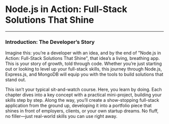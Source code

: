 # Node.js in Action: Full-Stack Solutions That Shine
---
### Introduction: The Developer’s Story
Imagine this: you’re a developer with an idea, and by the end of "Node.js in Action: Full-Stack Solutions That Shine", that idea’s a living, breathing app. This is your story of growth, told through code. Whether you’re just starting out or looking to level up your full-stack skills, this journey through Node.js, Express.js, and MongoDB will equip you with the tools to build solutions that stand out.<br />

This isn’t your typical sit-and-watch course. Here, you learn by doing. Each chapter dives into a key concept with a practical mini-project, building your skills step by step. Along the way, you’ll create a show-stopping full-stack application from the ground up, developing it into a portfolio piece that shines in front of employers, clients, or your own startup dreams. No fluff, no filler—just real-world skills you can use right away.

